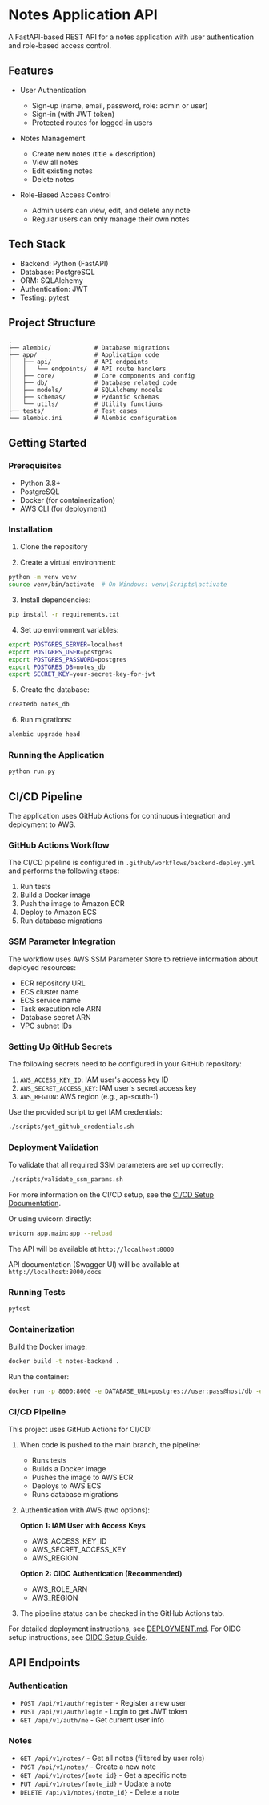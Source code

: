 # Notes Application API

A FastAPI-based REST API for a notes application with user authentication and role-based access control.

## Features

- User Authentication
  - Sign-up (name, email, password, role: admin or user)
  - Sign-in (with JWT token)
  - Protected routes for logged-in users

- Notes Management
  - Create new notes (title + description)
  - View all notes
  - Edit existing notes
  - Delete notes

- Role-Based Access Control
  - Admin users can view, edit, and delete any note
  - Regular users can only manage their own notes

## Tech Stack

- Backend: Python (FastAPI)
- Database: PostgreSQL
- ORM: SQLAlchemy
- Authentication: JWT
- Testing: pytest

## Project Structure

```
.
├── alembic/            # Database migrations
├── app/                # Application code
│   ├── api/            # API endpoints
│   │   └── endpoints/  # API route handlers
│   ├── core/           # Core components and config
│   ├── db/             # Database related code
│   ├── models/         # SQLAlchemy models
│   ├── schemas/        # Pydantic schemas
│   └── utils/          # Utility functions
├── tests/              # Test cases
└── alembic.ini         # Alembic configuration
```

## Getting Started

### Prerequisites

- Python 3.8+
- PostgreSQL
- Docker (for containerization)
- AWS CLI (for deployment)

### Installation

1. Clone the repository

2. Create a virtual environment:

```bash
python -m venv venv
source venv/bin/activate  # On Windows: venv\Scripts\activate
```

3. Install dependencies:

```bash
pip install -r requirements.txt
```

4. Set up environment variables:

```bash
export POSTGRES_SERVER=localhost
export POSTGRES_USER=postgres
export POSTGRES_PASSWORD=postgres
export POSTGRES_DB=notes_db
export SECRET_KEY=your-secret-key-for-jwt
```

5. Create the database:

```bash
createdb notes_db
```

6. Run migrations:

```bash
alembic upgrade head
```

### Running the Application

```bash
python run.py
```

## CI/CD Pipeline

The application uses GitHub Actions for continuous integration and deployment to AWS.

### GitHub Actions Workflow

The CI/CD pipeline is configured in `.github/workflows/backend-deploy.yml` and performs the following steps:

1. Run tests
2. Build a Docker image
3. Push the image to Amazon ECR
4. Deploy to Amazon ECS
5. Run database migrations

### SSM Parameter Integration

The workflow uses AWS SSM Parameter Store to retrieve information about deployed resources:

- ECR repository URL
- ECS cluster name
- ECS service name
- Task execution role ARN
- Database secret ARN
- VPC subnet IDs

### Setting Up GitHub Secrets

The following secrets need to be configured in your GitHub repository:

1. `AWS_ACCESS_KEY_ID`: IAM user's access key ID
2. `AWS_SECRET_ACCESS_KEY`: IAM user's secret access key
3. `AWS_REGION`: AWS region (e.g., ap-south-1)

Use the provided script to get IAM credentials:

```bash
./scripts/get_github_credentials.sh
```

### Deployment Validation

To validate that all required SSM parameters are set up correctly:

```bash
./scripts/validate_ssm_params.sh
```

For more information on the CI/CD setup, see the [CI/CD Setup Documentation](./docs/cicd_setup.md).

Or using uvicorn directly:

```bash
uvicorn app.main:app --reload
```

The API will be available at `http://localhost:8000`

API documentation (Swagger UI) will be available at `http://localhost:8000/docs`

### Running Tests

```bash
pytest
```

### Containerization

Build the Docker image:

```bash
docker build -t notes-backend .
```

Run the container:

```bash
docker run -p 8000:8000 -e DATABASE_URL=postgres://user:pass@host/db -e SECRET_KEY=mysecretkey notes-backend
```

### CI/CD Pipeline

This project uses GitHub Actions for CI/CD:

1. When code is pushed to the main branch, the pipeline:
   - Runs tests
   - Builds a Docker image
   - Pushes the image to AWS ECR
   - Deploys to AWS ECS
   - Runs database migrations

2. Authentication with AWS (two options):
   
   **Option 1: IAM User with Access Keys**
   - AWS_ACCESS_KEY_ID
   - AWS_SECRET_ACCESS_KEY
   - AWS_REGION
   
   **Option 2: OIDC Authentication (Recommended)**
   - AWS_ROLE_ARN
   - AWS_REGION

3. The pipeline status can be checked in the GitHub Actions tab.

For detailed deployment instructions, see [DEPLOYMENT.md](./DEPLOYMENT.md).
For OIDC setup instructions, see [OIDC Setup Guide](./docs/oidc_setup.md).

## API Endpoints

### Authentication

- `POST /api/v1/auth/register` - Register a new user
- `POST /api/v1/auth/login` - Login to get JWT token
- `GET /api/v1/auth/me` - Get current user info

### Notes

- `GET /api/v1/notes/` - Get all notes (filtered by user role)
- `POST /api/v1/notes/` - Create a new note
- `GET /api/v1/notes/{note_id}` - Get a specific note
- `PUT /api/v1/notes/{note_id}` - Update a note
- `DELETE /api/v1/notes/{note_id}` - Delete a note